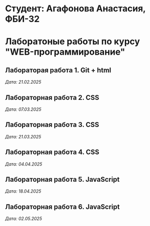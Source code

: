 # Студент: Агафонова Анастасия, ФБИ-32

# Лаборатоные работы по курсу "WEB-программирование"

## Лабораторая работа 1. Git + html

*Дата: 21.02.2025*

## Лабораторная работа 2. CSS

*Дата: 07.03.2025*

## Лабораторная работа 3. CSS

*Дата: 21.03.2025*

## Лабораторная работа 4. CSS

*Дата: 04.04.2025*

## Лабораторная работа 5. JavaScript

*Дата: 18.04.2025*

## Лабораторная работа 6. JavaScript

*Дата: 02.05.2025*